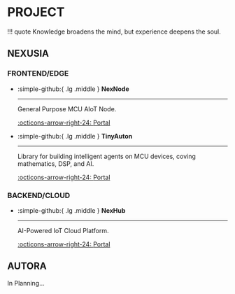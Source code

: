 # PROJECT

!!! quote
    Knowledge broadens the mind, but experience deepens the soul.

## NEXUSIA

### FRONTEND/EDGE

<div class="grid cards" markdown>

-   :simple-github:{ .lg .middle } __NexNode__

    ---

    General Purpose MCU AIoT Node.


    [:octicons-arrow-right-24: <a href="https://github.com/Shuaiwen-Cui/NexNode.git" target="_blank"> Portal </a>](#)

-   :simple-github:{ .lg .middle } __TinyAuton__

    ---

    Library for building intelligent agents on MCU devices, coving mathematics, DSP, and AI.


    [:octicons-arrow-right-24: <a href="https://github.com/Shuaiwen-Cui/TinyAuton.git" target="_blank"> Portal </a>](#)

</div>

### BACKEND/CLOUD

<div class="grid cards" markdown>

-   :simple-github:{ .lg .middle } __NexHub__

    ---

    AI-Powered IoT Cloud Platform.

    [:octicons-arrow-right-24: <a href="https://github.com/Shuaiwen-Cui/NexHub.git" target="_blank"> Portal </a>](#)

</div>

## AUTORA

In Planning...